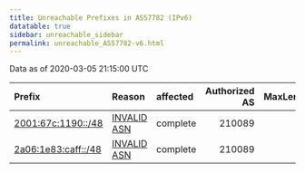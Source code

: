 ```yaml
---
title: Unreachable Prefixes in AS57782 (IPv6)
datatable: true
sidebar: unreachable_sidebar
permalink: unreachable_AS57782-v6.html
---
```


Data as of 2020-03-05 21:15:00 UTC


<div class="datatable-begin"></div>

| Prefix                                                           | Reason                                                                                                     | affected   |   Authorized AS |   MaxLength | Anchor                                         |   unreachable /48s |
|:-----------------------------------------------------------------|:-----------------------------------------------------------------------------------------------------------|:-----------|----------------:|------------:|:-----------------------------------------------|-------------------:|
| [2001:67c:1190::/48](https://stat.ripe.net/2001:67c:1190::/48)   | [INVALID ASN](https://rpki-validator.ripe.net/announcement-preview?asn=AS57782&prefix=2001:67c:1190::/48)  | complete   |          210089 |           0 | [RIPE](unreachable_RIPE_NCC_RPKI_Root-v6.html) |                  1 |
| [2a06:1e83:caff::/48](https://stat.ripe.net/2a06:1e83:caff::/48) | [INVALID ASN](https://rpki-validator.ripe.net/announcement-preview?asn=AS57782&prefix=2a06:1e83:caff::/48) | complete   |          210089 |          48 | [RIPE](unreachable_RIPE_NCC_RPKI_Root-v6.html) |                  1 |

<div class="datatable-end"></div>